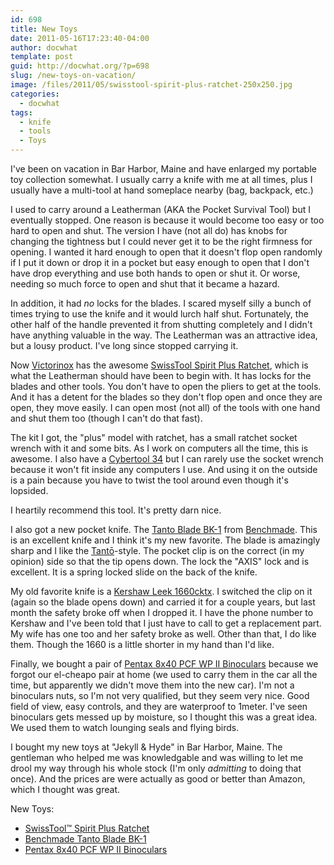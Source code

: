 ```yaml
---
id: 698
title: New Toys
date: 2011-05-16T17:23:40-04:00
author: docwhat
template: post
guid: http://docwhat.org/?p=698
slug: /new-toys-on-vacation/
image: /files/2011/05/swisstool-spirit-plus-ratchet-250x250.jpg
categories:
  - docwhat
tags:
  - knife
  - tools
  - Toys
---
```

I've been on vacation in Bar Harbor, Maine and have enlarged my portable toy collection somewhat. I usually carry a knife with me at all times, plus I usually have a multi-tool at hand someplace nearby (bag, backpack, etc.)

I used to carry around a Leatherman (AKA the Pocket Survival Tool) but I eventually stopped.  One reason is because it would become too easy or too hard to open and shut. The version I have (not all do) has knobs for changing the tightness but I could never get it to be the right firmness for opening. I wanted it hard enough to open that it doesn't flop open randomly if I put it down or drop it in a pocket but easy enough to open that I don't have drop everything and use both hands to open or shut it. Or worse, needing so much force to open and shut that it became a hazard.

In addition, it had <em>no</em> locks for the blades.  I scared myself silly a bunch of times trying to use the knife and it would lurch half shut.  Fortunately, the other half of the handle prevented it from shutting completely and I didn't have anything valuable in the way.  The Leatherman was an attractive idea, but a lousy product. I've long since stopped carrying it.


Now <a href="http://www.swissarmy.com/">Victorinox</a> has the awesome <a href="http://www.amazon.com/gp/product/B000FNIL8K/ref=as_li_ss_tl?ie=UTF8&tag=thedocwha-20&linkCode=as2&camp=217145&creative=399349&creativeASIN=B000FNIL8K">SwissTool Spirit Plus Ratchet</a>, which is what the Leatherman should have been to begin with. It has locks for the blades and other tools. You don't have to open the pliers to get at the tools. And it has a detent for the blades so they don't flop open and once they are open, they move easily.  I can open most (not all) of the tools with one hand and shut them too (though I can't do that fast).

The kit I got, the "plus" model with ratchet, has a small ratchet socket wrench with it and some bits.  As I work on computers all the time, this is awesome.  I also have a <a href="http://www.amazon.com/gp/product/B004OZJ42W/ref=as_li_ss_tl?ie=UTF8&tag=thedocwha-20&linkCode=as2&camp=217145&creative=399349&creativeASIN=B004OZJ42W">Cybertool 34</a> but I can rarely use the socket wrench because it won't fit inside any computers I use. And using it on the outside is a pain because you have to twist the tool around even though it's lopsided.

I heartily recommend this tool.  It's pretty darn nice.

I also got a new pocket knife. The <a href="http://www.amazon.com/gp/product/B004OZJ42W/ref=as_li_ss_tl?ie=UTF8&tag=thedocwha-20&linkCode=as2&camp=217145&creative=399349&creativeASIN=B004OZJ42W">Tanto Blade BK-1</a> from <a href="http://www.benchmade.com/">Benchmade</a>.  This is an excellent knife and I think it's my new favorite.  The blade is amazingly sharp and I like the <a href="http://en.wikipedia.org/wiki/Tant%C5%8D">Tantō</a>-style.  The pocket clip is on the correct (in my opinion) side so that the tip opens down.  The lock the "AXIS" lock and is excellent. It is a spring locked slide on the back of the knife.

My old favorite knife is a <a href="http://www.amazon.com/gp/product/B001EHIY6U/ref=as_li_ss_tl?ie=UTF8&tag=thedocwha-20&linkCode=as2&camp=217145&creative=399349&creativeASIN=B001EHIY6U">Kershaw Leek 1660cktx</a>.  I switched the clip on it (again so the blade opens down) and carried it for a couple years, but last month the safety broke off when I dropped it.  I have the phone number to Kershaw and I've been told that I just have to call to get a replacement part.  My wife has one too and her safety broke as well.  Other than that, I do like them.  Though the 1660 is a little shorter in my hand than I'd like.

Finally, we bought a pair of <a href="http://www.amazon.com/gp/product/B00076QVPU/ref=as_li_ss_tl?ie=UTF8&tag=thedocwha-20&linkCode=as2&camp=217145&creative=399349&creativeASIN=B00076QVPU">Pentax 8x40 PCF WP II Binoculars</a> because we forgot our el-cheapo pair at home (we used to carry them in the car all the time, but apparently we didn't move them into the new car).  I'm not a binoculars nuts, so I'm not very qualified, but they seem very nice.  Good field of view, easy controls, and they are waterproof to 1meter.  I've seen binoculars gets messed up by moisture, so I thought this was a great idea.  We used them to watch lounging seals and flying birds.

I bought my new toys at "Jekyll & Hyde" in Bar Harbor, Maine.  The gentleman who helped me was knowledgable and was willing to let me drool my way through his whole stock (I'm only <em>admitting</em> to doing that once). And the prices are were actually as good or better than Amazon, which I thought was great.

New Toys:
<ul>
	<li><a href="http://www.amazon.com/gp/product/B000FNIL8K/ref=as_li_ss_tl?ie=UTF8&tag=thedocwha-20&linkCode=as2&camp=217145&creative=399349&creativeASIN=B000FNIL8K">SwissTool™ Spirit Plus Ratchet</a></li>
	<li><a href="http://www.amazon.com/gp/product/B004OZJ42W/ref=as_li_ss_tl?ie=UTF8&tag=thedocwha-20&linkCode=as2&camp=217145&creative=399349&creativeASIN=B004OZJ42W">Benchmade Tanto Blade BK-1</a></li>
	<li><a href="http://www.amazon.com/gp/product/B00076QVPU/ref=as_li_ss_tl?ie=UTF8&tag=thedocwha-20&linkCode=as2&camp=217145&creative=399349&creativeASIN=B00076QVPU">Pentax 8x40 PCF WP II Binoculars</a></li>
</ul>
